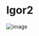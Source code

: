 # Igor2

![image](https://user-images.githubusercontent.com/22058642/172996972-59b1254f-885e-478b-846d-1f9d4ab0eb1c.png)
